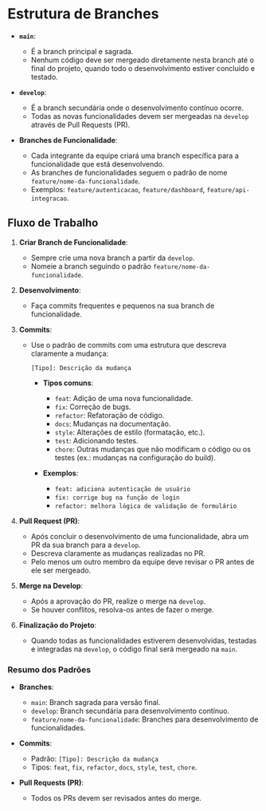 # Estrutura de Branches

- **`main`**:
  - É a branch principal e sagrada.
  - Nenhum código deve ser mergeado diretamente nesta branch até o final do projeto, quando todo o desenvolvimento estiver concluído e testado.
  
- **`develop`**:
  - É a branch secundária onde o desenvolvimento contínuo ocorre.
  - Todas as novas funcionalidades devem ser mergeadas na `develop` através de Pull Requests (PR).

- **Branches de Funcionalidade**:
  - Cada integrante da equipe criará uma branch específica para a funcionalidade que está desenvolvendo.
  - As branches de funcionalidades seguem o padrão de nome `feature/nome-da-funcionalidade`.
  - Exemplos: `feature/autenticacao`, `feature/dashboard`, `feature/api-integracao`.

## Fluxo de Trabalho

1. **Criar Branch de Funcionalidade**:
   - Sempre crie uma nova branch a partir da `develop`.
   - Nomeie a branch seguindo o padrão `feature/nome-da-funcionalidade`.

2. **Desenvolvimento**:
   - Faça commits frequentes e pequenos na sua branch de funcionalidade.

3. **Commits**:
   - Use o padrão de commits com uma estrutura que descreva claramente a mudança:

     ```
     [Tipo]: Descrição da mudança
     ```

     - **Tipos comuns**:
       - `feat`: Adição de uma nova funcionalidade.
       - `fix`: Correção de bugs.
       - `refactor`: Refatoração de código.
       - `docs`: Mudanças na documentação.
       - `style`: Alterações de estilo (formatação, etc.).
       - `test`: Adicionando testes.
       - `chore`: Outras mudanças que não modificam o código ou os testes (ex.: mudanças na configuração do build).

     - **Exemplos**:
       - `feat: adiciona autenticação de usuário`
       - `fix: corrige bug na função de login`
       - `refactor: melhora lógica de validação de formulário`

4. **Pull Request (PR)**:
   - Após concluir o desenvolvimento de uma funcionalidade, abra um PR da sua branch para a `develop`.
   - Descreva claramente as mudanças realizadas no PR.
   - Pelo menos um outro membro da equipe deve revisar o PR antes de ele ser mergeado.

5. **Merge na Develop**:
   - Após a aprovação do PR, realize o merge na `develop`.
   - Se houver conflitos, resolva-os antes de fazer o merge.

6. **Finalização do Projeto**:
   - Quando todas as funcionalidades estiverem desenvolvidas, testadas e integradas na `develop`, o código final será mergeado na `main`.

### Resumo dos Padrões

- **Branches**:
  - `main`: Branch sagrada para versão final.
  - `develop`: Branch secundária para desenvolvimento contínuo.
  - `feature/nome-da-funcionalidade`: Branches para desenvolvimento de funcionalidades.

- **Commits**:
  - Padrão: `[Tipo]: Descrição da mudança`
  - Tipos: `feat`, `fix`, `refactor`, `docs`, `style`, `test`, `chore`.

- **Pull Requests (PR)**:
  - Todos os PRs devem ser revisados antes do merge.

